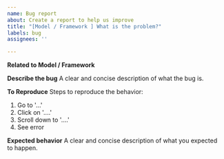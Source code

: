 ```yaml
---
name: Bug report
about: Create a report to help us improve
title: "[Model / Framework ] What is the problem?"
labels: bug
assignees: ''

---
```


**Related to Model / Framework**

**Describe the bug**
A clear and concise description of what the bug is.

**To Reproduce**
Steps to reproduce the behavior:
1. Go to '...'
2. Click on '....'
3. Scroll down to '....'
4. See error

**Expected behavior**
A clear and concise description of what you expected to happen.
